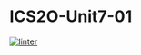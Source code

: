 # ICS2O-Unit7-01
[![linter](https://github.com/Aiden-Kwong/ICS2O-Unit7-01/workflows/linter/badge.svg)](https://github.com/marketplace/actions/super-linter)
